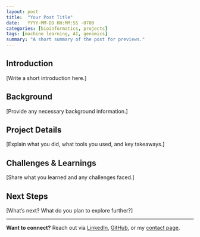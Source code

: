 ```yaml
---
layout: post
title:  "Your Post Title"
date:   YYYY-MM-DD HH:MM:SS -0700
categories: [bioinformatics, projects]
tags: [machine learning, AI, genomics]
summary: "A short summary of the post for previews."
---
```


## Introduction
[Write a short introduction here.]

## Background
[Provide any necessary background information.]

## Project Details
[Explain what you did, what tools you used, and key takeaways.]

## Challenges & Learnings
[Share what you learned and any challenges faced.]

## Next Steps
[What’s next? What do you plan to explore further?]

---

**Want to connect?** Reach out via [LinkedIn](#), [GitHub](#), or my [contact page](#).
